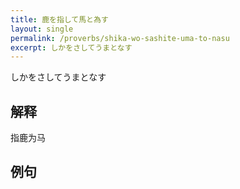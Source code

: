 ```yaml
---
title: 鹿を指して馬と為す
layout: single
permalink: /proverbs/shika-wo-sashite-uma-to-nasu
excerpt: しかをさしてうまとなす
---
```


しかをさしてうまとなす

## 解释

指鹿为马

## 例句

